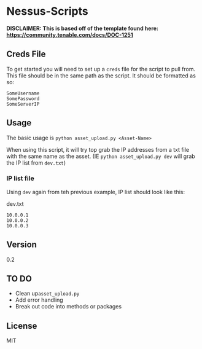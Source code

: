 # Nessus-Scripts

**DISCLAIMER: This is based off of the template found here: https://community.tenable.com/docs/DOC-1251**

## Creds File
To get started you will need to set up a `creds` file for the script to pull from. This file should be in the same path as the script. It should be formatted as so:
```
SomeUsername
SomePassword
SomeServerIP
```

## Usage

The basic usage is ```python asset_upload.py <Asset-Name>```

When using this script, it will try top grab the IP addresses from a txt file with the same name as the asset. (IE `python asset_upload.py dev` will grab the IP list from  `dev.txt`)


[ip_scan]: <https://github.com/Rossmairm/AWS-scripts/tree/master/ip_scan>
[AWS-Scripts]: <https://github.com/Rossmairm/AWS-scripts>

### IP list file
Using `dev` again from teh previous example, IP list should look like this:

dev.txt
```
10.0.0.1
10.0.0.2
10.0.0.3
```
## Version
0.2

## TO DO

* Clean up`asset_upload.py`
* Add error handling
* Break out code into methods or packages

License
----

MIT

